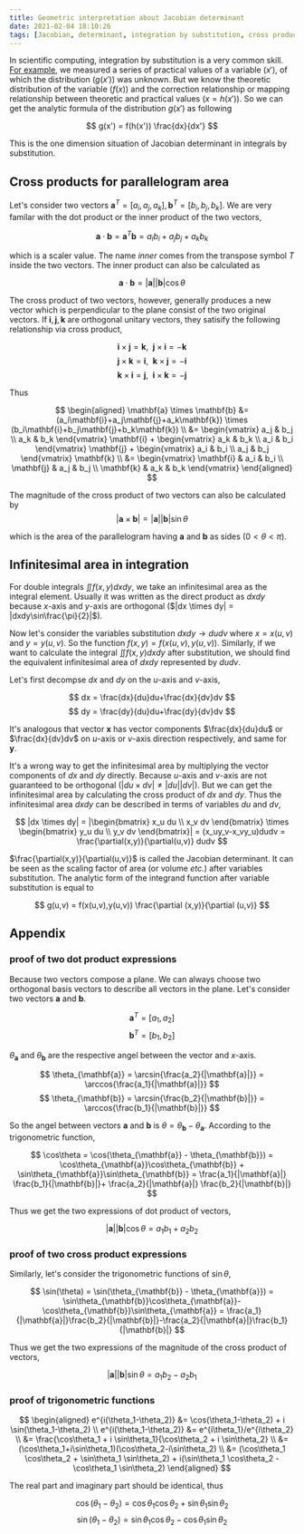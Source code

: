 ```yaml
---
title: Geometric interpretation about Jacobian determinant
date: 2021-02-04 18:10:26
tags: [Jacobian, determinant, integration by substitution, cross product, infinitesimal area]
---
```


In scientific computing, integration by substitution is a very common skill. [For example](https://www.psichen.com/2019/09/30/FRET-correcting/), we measured a series of practical values of a variable ($x'$), of which the distribution ($g(x')$) was unknown. But we know the theoretic distribution of the variable ($f(x)$) and the correction relationship or mapping relationship between theoretic and practical values ($x=h(x')$). <!--more-->So we can get the analytic formula of the distribution $g(x')$ as following

$$ g(x') = f(h(x')) \frac{dx}{dx'} $$

This is the one dimension situation of Jacobian determinant in integrals by substitution.

## Cross products for parallelogram area

Let's consider two vectors $\mathbf{a}^T = [a_i,a_j, a_k], \mathbf{b}^T = [b_i, b_j, b_k]$. We are very familar with the dot product or the inner product of the two vectors,

$$ \mathbf{a} \cdot \mathbf{b} = \mathbf{a}^T\mathbf{b} = a_ib_i+a_jb_j+a_kb_k $$

which is a scaler value. The name *inner* comes from the transpose symbol $T$ inside the two vectors. The inner product can also be calculated as

$$ \mathbf{a} \cdot \mathbf{b} = |\mathbf{a}||\mathbf{b}|\cos\theta $$

The cross product of two vectors, however, generally produces a new vector which is perpendicular to the plane consist of the two original vectors. If $\mathbf{i}, \mathbf{j}, \mathbf{k}$ are orthogonal unitary vectors, they satisify the following relationship via cross product,

$$ \mathbf{i} \times \mathbf{j} = \mathbf{k},~~ \mathbf{j} \times \mathbf{i} = -\mathbf{k} $$
$$ \mathbf{j} \times \mathbf{k} = \mathbf{i},~~ \mathbf{k} \times \mathbf{j} = -\mathbf{i} $$
$$ \mathbf{k} \times \mathbf{i} = \mathbf{j},~~ \mathbf{i} \times \mathbf{k} = -\mathbf{j} $$

Thus

$$ \begin{aligned}
\mathbf{a} \times \mathbf{b} &= (a_i\mathbf{i}+a_j\mathbf{j}+a_k\mathbf{k}) \times (b_i\mathbf{i}+b_j\mathbf{j}+b_k\mathbf{k}) \\
                             &= \begin{vmatrix} a_j & b_j \\ a_k & b_k \end{vmatrix} \mathbf{i} + \begin{vmatrix} a_k & b_k \\ a_i & b_i \end{vmatrix} \mathbf{j} + \begin{vmatrix} a_i & b_i \\ a_j & b_j \end{vmatrix} \mathbf{k} \\
                             &= \begin{vmatrix} \mathbf{i} & a_i & b_i \\ \mathbf{j} & a_j & b_j \\ \mathbf{k} & a_k & b_k \end{vmatrix}
\end{aligned} $$

The magnitude of the cross product of two vectors can also be calculated by
$$ |\mathbf{a} \times \mathbf{b}| = |\mathbf{a}||\mathbf{b}|\sin\theta $$

which is the area of the parallelogram having $\mathbf{a}$ and $\mathbf{b}$ as sides ($0 < \theta < \pi$).

## Infinitesimal area in integration

For double integrals $\iint f(x,y) dxdy$, we take an infinitesimal area as the integral element. Usually it was written as the direct product as $dxdy$ because $x$-axis and $y$-axis are orthogonal ($|dx \times dy| = |dxdy\sin\frac{\pi}{2}|$).

Now let's consider the variables substitution $dxdy \to dudv$ where $x=x(u,v)$ and $y=y(u,v)$. So the function $f(x,y) = f(x(u,v),y(u,v))$. Similarly, if we want to calculate the integral $\iint f(x,y) dxdy$ after substitution, we should find the equivalent infinitesimal area of $dxdy$ represented by $dudv$.

Let's first decompse $dx$ and $dy$ on the $u$-axis and $v$-axis,

$$ dx = \frac{dx}{du}du+\frac{dx}{dv}dv $$
$$ dy = \frac{dy}{du}du+\frac{dy}{dv}dv $$

It's analogous that vector $\mathbf{x}$ has vector components $\frac{dx}{du}du$ or $\frac{dx}{dv}dv$ on $u$-axis or $v$-axis direction respectively, and same for $\mathbf{y}$.

It's a wrong way to get the infinitesimal area by multiplying the vector components of $dx$ and $dy$ directly. Because $u$-axis and $v$-axis are not guaranteed to be orthogonal ($|du \times dv| \neq |du||dv|$). But we can get the infinitesimal area by calculating the cross product of $dx$ and $dy$. Thus the infinitesimal area $dxdy$ can be described in terms of variables $du$ and $dv$,

$$ |dx \times dy| = |\begin{bmatrix} x_u du \\ x_v dv \end{bmatrix} \times \begin{bmatrix} y_u du \\ y_v dv \end{bmatrix}| = (x_uy_v-x_vy_u)dudv = \frac{\partial(x,y)}{\partial(u,v)} dudv $$

$\frac{\partial(x,y)}{\partial(u,v)}$ is called the Jacobian determinant. It can be seen as the scaling factor of area (or volume *etc.*) after variables substitution. The analytic form of the integrand function after variable substitution is equal to

$$ g(u,v) = f(x(u,v),y(u,v)) \frac{\partial (x,y)}{\partial (u,v)} $$

## Appendix
### proof of two dot product expressions

Because two vectors compose a plane. We can always choose two orthogonal basis vectors to describe all vectors in the plane. Let's consider two vectors $\mathbf{a}$ and $\mathbf{b}$.

$$ \mathbf{a}^T = [a_1, a_2] $$
$$ \mathbf{b}^T = [b_1, b_2] $$

$\theta_{\mathbf{a}}$ and $\theta_{\mathbf{b}}$ are the respective angel between the vector and $x$-axis.

$$ \theta_{\mathbf{a}} = \arcsin{\frac{a_2}{|\mathbf{a}|}} = \arccos{\frac{a_1}{|\mathbf{a}|}} $$
$$ \theta_{\mathbf{b}} = \arcsin{\frac{b_2}{|\mathbf{b}|}} = \arccos{\frac{b_1}{|\mathbf{b}|}} $$

So the angel between vectors $\mathbf{a}$ and $\mathbf{b}$ is $\theta = \theta_{\mathbf{b}} - \theta_{\mathbf{a}}$. According to the trigonometric function,

$$ \cos\theta = \cos(\theta_{\mathbf{a}} - \theta_{\mathbf{b}}) = \cos\theta_{\mathbf{a}}\cos\theta_{\mathbf{b}} + \sin\theta_{\mathbf{a}}\sin\theta_{\mathbf{b}} = \frac{a_1}{|\mathbf{a}|} \frac{b_1}{|\mathbf{b}|}+ \frac{a_2}{|\mathbf{a}|} \frac{b_2}{|\mathbf{b}|} $$

Thus we get the two expressions of dot product of vectors,

$$ |\mathbf{a}||\mathbf{b}|\cos\theta = a_1b_1+a_2b_2 $$

### proof of two cross product expressions

Similarly, let's consider the trigonometric functions of $\sin\theta$,

$$ \sin(\theta) = \sin(\theta_{\mathbf{b}} - \theta_{\mathbf{a}}) = \sin\theta_{\mathbf{b}}\cos\theta_{\mathbf{a}}-\cos\theta_{\mathbf{b}}\sin\theta_{\mathbf{a}} = \frac{a_1}{|\mathbf{a}|}\frac{b_2}{|\mathbf{b}|}-\frac{a_2}{|\mathbf{a}|}\frac{b_1}{|\mathbf{b}|} $$

Thus we get the two expressions of the magnitude of the cross product of vectors,

$$ |\mathbf{a}||\mathbf{b}|\sin\theta = a_1b_2-a_2b_1 $$

### proof of trigonometric functions
$$ \begin{aligned}
e^{i(\theta_1-\theta_2)} &= \cos(\theta_1-\theta_2) + i \sin(\theta_1-\theta_2) \\
e^{i(\theta_1-\theta_2)} &= e^{i\theta_1}/e^{i\theta_2} \\
                         &= \frac{\cos\theta_1 + i \sin\theta_1}{\cos\theta_2 + i \sin\theta_2} \\
                         &= (\cos\theta_1+i\sin\theta_1)(\cos\theta_2-i\sin\theta_2) \\
                         &= (\cos\theta_1 \cos\theta_2 + \sin\theta_1 \sin\theta_2) + i(\sin\theta_1 \cos\theta_2 - \cos\theta_1 \sin\theta_2)
\end{aligned} $$

The real part and imaginary part should be identical, thus

$$ \cos(\theta_1-\theta_2) = \cos\theta_1 \cos\theta_2 + \sin\theta_1 \sin\theta_2 $$
$$ \sin(\theta_1-\theta_2) = \sin\theta_1 \cos\theta_2 - \cos\theta_1 \sin\theta_2 $$

